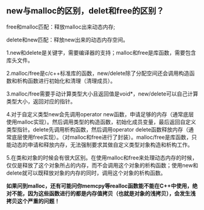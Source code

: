 ## new与malloc的区别，delet和free的区别？

free和malloc匹配：释放malloc出来动态内存;

delete和new匹配：释放new出来的动态内存空间。

1.new和delete是关键字，需要编译器的支持；malloc和free是库函数，需要包含库头文件。

2.malloc/free是c/c++标准库的函数，new/delete除了分配空间还会调用构造函数和析构函数进行初始化和清理（清理成员）。

3.malloc/free需要手动计算类型大小且返回值是void*，new/delete可以自己计算类型大小，返回对应的指针。

4.对于自定义类型new会先调用operator new函数，申请足够的内存（通常底层使用malloc实现）。然后调用类型的构造函数，初始化成员变量，最后返回自定义类型指针。delete先调用析构函数，然后调用operator delete函数释放内存（通常底层使用free实现）。（对malloc和free进行了封装）。malloc/free是库函数，只能动态的申请和释放内存，无法强制要求其做自定义类型对象构造和析构工作。

5.在类和对象的时候会有很大区别。在使用malloc和free来处理动态内存的时候，仅仅是释放了这个对象所占的内存，而不会调用这个对象的析构函数；使用new和delete就可以既释放对象的内存的同时，调用这个对象的析构函数。

**如果问到malloc，还有可能问你memcpy等realloc函数能不能在C++中使用，绝对不能，因为这些函数进行的都是内存值拷贝（也就是对象的浅拷贝），会发生浅拷贝这个严重的问题！**